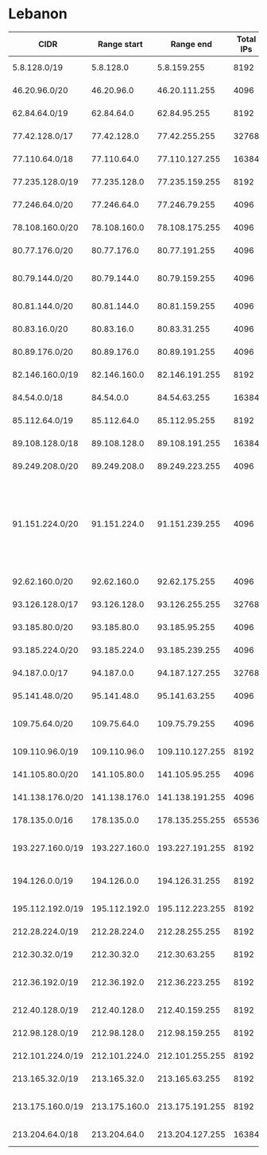 # Lebanon

CIDR               | Range start     | Range end       | Total IPs  | Assign date | Owner
------------------ | --------------- | --------------- | ---------- | ----------- | -----
5.8.128.0/19       | 5.8.128.0       | 5.8.159.255     | 8192       | 2012-04-26  | SODETEL S.A.L.
46.20.96.0/20      | 46.20.96.0      | 46.20.111.255   | 4096       | 2010-09-28  | Smart Telecom S.A.R.L
62.84.64.0/19      | 62.84.64.0      | 62.84.95.255    | 8192       | 2000-06-15  | Fiberlink Networks
77.42.128.0/17     | 77.42.128.0     | 77.42.255.255   | 32768      | 2006-12-06  | LIBANTELECOM
77.110.64.0/18     | 77.110.64.0     | 77.110.127.255  | 16384      | 2007-06-04  | P-Group S.A.L. (OffShore)
77.235.128.0/19    | 77.235.128.0    | 77.235.159.255  | 8192       | 2007-01-19  | Broadband Plus S.a.l.
77.246.64.0/20     | 77.246.64.0     | 77.246.79.255   | 4096       | 2007-05-10  | Intrasky Offshore S.A.L.
78.108.160.0/20    | 78.108.160.0    | 78.108.175.255  | 4096       | 2007-06-21  | TerraNet sal
80.77.176.0/20     | 80.77.176.0     | 80.77.191.255   | 4096       | 2005-03-14  | 
80.79.144.0/20     | 80.79.144.0     | 80.79.159.255   | 4096       | 2005-03-18  | Gulf Research & Development Company
80.81.144.0/20     | 80.81.144.0     | 80.81.159.255   | 4096       | 2005-04-05  | Transmog Inc S.A.L
80.83.16.0/20      | 80.83.16.0      | 80.83.31.255    | 4096       | 2005-04-13  | Virtual ISP s.a.l.
80.89.176.0/20     | 80.89.176.0     | 80.89.191.255   | 4096       | 2005-05-30  | Cobranet Limited
82.146.160.0/19    | 82.146.160.0    | 82.146.191.255  | 8192       | 2003-06-24  | LunaSat ISP
84.54.0.0/18       | 84.54.0.0       | 84.54.63.255    | 16384      | 2004-11-08  | Transtrum BV
85.112.64.0/19     | 85.112.64.0     | 85.112.95.255   | 8192       | 2005-01-24  | TerraNet sal
89.108.128.0/18    | 89.108.128.0    | 89.108.191.255  | 16384      | 2006-03-20  | SODETEL S.A.L.
89.249.208.0/20    | 89.249.208.0    | 89.249.223.255  | 4096       | 2006-07-25  | Moscanet SAL
91.151.224.0/20    | 91.151.224.0    | 91.151.239.255  | 4096       | 2006-12-27  | Societe Libanaise pour le developpement et la reconstruction du centre ville de de Beyrouth (Solidere)
92.62.160.0/20     | 92.62.160.0     | 92.62.175.255   | 4096       | 2008-01-24  | Transmog Inc S.A.L
93.126.128.0/17    | 93.126.128.0    | 93.126.255.255  | 32768      | 2010-09-03  | SODETEL S.A.L.
93.185.80.0/20     | 93.185.80.0     | 93.185.95.255   | 4096       | 2008-06-06  | ACTEL S.A.L.
93.185.224.0/20    | 93.185.224.0    | 93.185.239.255  | 4096       | 2008-06-12  | Moscanet SAL
94.187.0.0/17      | 94.187.0.0      | 94.187.127.255  | 32768      | 2008-08-18  | LIBANTELECOM
95.141.48.0/20     | 95.141.48.0     | 95.141.63.255   | 4096       | 2009-06-02  | Moscanet SAL
109.75.64.0/20     | 109.75.64.0     | 109.75.79.255   | 4096       | 2009-11-18  | Lebanon Online Company -SARL-
109.110.96.0/19    | 109.110.96.0    | 109.110.127.255 | 8192       | 2009-11-19  | Virtual ISP s.a.l.
141.105.80.0/20    | 141.105.80.0    | 141.105.95.255  | 4096       | 2011-06-27  | Transmog Inc S.A.L
141.138.176.0/20   | 141.138.176.0   | 141.138.191.255 | 4096       | 2011-09-29  | Moscanet SAL
178.135.0.0/16     | 178.135.0.0     | 178.135.255.255 | 65536      | 2010-03-24  | LIBANTELECOM
193.227.160.0/19   | 193.227.160.0   | 193.227.191.255 | 8192       | 1996-07-03  | IncoNet-Data Management s.a.l.
194.126.0.0/19     | 194.126.0.0     | 194.126.31.255  | 8192       | 1995-12-18  | IncoNet Data Management sal
195.112.192.0/19   | 195.112.192.0   | 195.112.223.255 | 8192       | 1997-05-21  | Transmog Inc S.A.L
212.28.224.0/19    | 212.28.224.0    | 212.28.255.255  | 8192       | 2006-03-03  | Transmog Inc S.A.L
212.30.32.0/19     | 212.30.32.0     | 212.30.63.255   | 8192       | 2008-09-16  | Comnet SARL
212.36.192.0/19    | 212.36.192.0    | 212.36.223.255  | 8192       | 1998-08-12  | IncoNet Data Management sal
212.40.128.0/19    | 212.40.128.0    | 212.40.159.255  | 8192       | 2008-06-03  | SODETEL S.A.L.
212.98.128.0/19    | 212.98.128.0    | 212.98.159.255  | 8192       | 1998-01-05  | TerraNet sal
212.101.224.0/19   | 212.101.224.0   | 212.101.255.255 | 8192       | 2009-05-27  | SODETEL S.A.L.
213.165.32.0/19    | 213.165.32.0    | 213.165.63.255  | 8192       | 2000-12-14  | P-Group S.A.L. (OffShore)
213.175.160.0/19   | 213.175.160.0   | 213.175.191.255 | 8192       | 2001-06-20  | IncoNet-Data Management s.a.l.
213.204.64.0/18    | 213.204.64.0    | 213.204.127.255 | 16384      | 2008-05-14  | TerraNet sal
